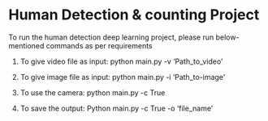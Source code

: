 # Human Detection & counting Project

To run the human detection deep learning project, please run below-mentioned commands as per requirements

1. To give video file as input:
python main.py -v ‘Path_to_video’

2. To give image file as input:
python main.py -i ‘Path_to-image’

3. To use the camera:
python main.py -c True

4. To save the output:
Python main.py -c True -o ‘file_name’